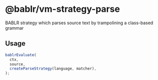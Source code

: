 # @bablr/vm-strategy-parse

BABLR strategy which parses source text by trampolining a class-based grammar

## Usage

```js
bablrEvaluate(
  ctx,
  source,
  createParseStrategy(language, matcher),
);
```
